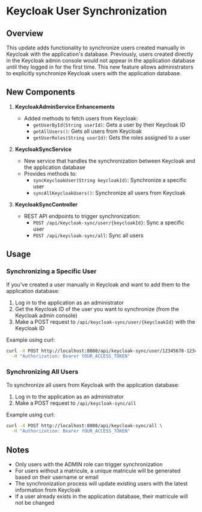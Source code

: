 # Keycloak User Synchronization

## Overview

This update adds functionality to synchronize users created manually in Keycloak with the application's database. Previously, users created directly in the Keycloak admin console would not appear in the application database until they logged in for the first time. This new feature allows administrators to explicitly synchronize Keycloak users with the application database.

## New Components

1. **KeycloakAdminService Enhancements**
   - Added methods to fetch users from Keycloak:
     - `getUserById(String userId)`: Gets a user by their Keycloak ID
     - `getAllUsers()`: Gets all users from Keycloak
     - `getUserRoles(String userId)`: Gets the roles assigned to a user

2. **KeycloakSyncService**
   - New service that handles the synchronization between Keycloak and the application database
   - Provides methods to:
     - `syncKeycloakUser(String keycloakId)`: Synchronize a specific user
     - `syncAllKeycloakUsers()`: Synchronize all users from Keycloak

3. **KeycloakSyncController**
   - REST API endpoints to trigger synchronization:
     - `POST /api/keycloak-sync/user/{keycloakId}`: Sync a specific user
     - `POST /api/keycloak-sync/all`: Sync all users

## Usage

### Synchronizing a Specific User

If you've created a user manually in Keycloak and want to add them to the application database:

1. Log in to the application as an administrator
2. Get the Keycloak ID of the user you want to synchronize (from the Keycloak admin console)
3. Make a POST request to `/api/keycloak-sync/user/{keycloakId}` with the Keycloak ID

Example using curl:
```bash
curl -X POST http://localhost:8080/api/keycloak-sync/user/12345678-1234-1234-1234-123456789012 \
  -H "Authorization: Bearer YOUR_ACCESS_TOKEN"
```

### Synchronizing All Users

To synchronize all users from Keycloak with the application database:

1. Log in to the application as an administrator
2. Make a POST request to `/api/keycloak-sync/all`

Example using curl:
```bash
curl -X POST http://localhost:8080/api/keycloak-sync/all \
  -H "Authorization: Bearer YOUR_ACCESS_TOKEN"
```

## Notes

- Only users with the ADMIN role can trigger synchronization
- For users without a matricule, a unique matricule will be generated based on their username or email
- The synchronization process will update existing users with the latest information from Keycloak
- If a user already exists in the application database, their matricule will not be changed